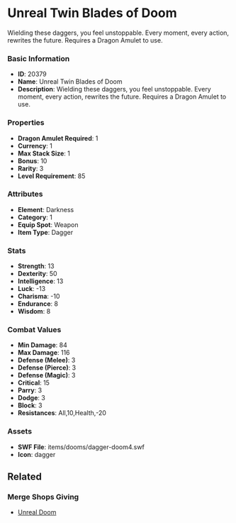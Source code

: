 # Unreal Twin Blades of Doom

Wielding these daggers, you feel unstoppable. Every moment, every action, rewrites the future. Requires a Dragon Amulet to use.

### Basic Information

- **ID**: 20379
- **Name**: Unreal Twin Blades of Doom
- **Description**: Wielding these daggers, you feel unstoppable. Every moment, every action, rewrites the future. Requires a Dragon Amulet to use.

### Properties

- **Dragon Amulet Required**: 1
- **Currency**: 1
- **Max Stack Size**: 1
- **Bonus**: 10
- **Rarity**: 3
- **Level Requirement**: 85

### Attributes

- **Element**: Darkness
- **Category**: 1
- **Equip Spot**: Weapon
- **Item Type**: Dagger

### Stats

- **Strength**: 13
- **Dexterity**: 50
- **Intelligence**: 13
- **Luck**: -13
- **Charisma**: -10
- **Endurance**: 8
- **Wisdom**: 8

### Combat Values

- **Min Damage**: 84
- **Max Damage**: 116
- **Defense (Melee)**: 3
- **Defense (Pierce)**: 3
- **Defense (Magic)**: 3
- **Critical**: 15
- **Parry**: 3
- **Dodge**: 3
- **Block**: 3
- **Resistances**: All,10,Health,-20

### Assets

- **SWF File**: items/dooms/dagger-doom4.swf
- **Icon**: dagger

## Related

### Merge Shops Giving

- [Unreal Doom](../merge-shops/350-unreal-doom.md)

